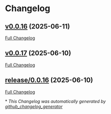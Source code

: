 # Changelog

## [v0.0.16](https://github.com/NASA-PDS/nucleus-tools-java/tree/v0.0.16) (2025-06-11)

[Full Changelog](https://github.com/NASA-PDS/nucleus-tools-java/compare/v0.0.17...v0.0.16)

## [v0.0.17](https://github.com/NASA-PDS/nucleus-tools-java/tree/v0.0.17) (2025-06-10)

[Full Changelog](https://github.com/NASA-PDS/nucleus-tools-java/compare/release/0.0.16...v0.0.17)

## [release/0.0.16](https://github.com/NASA-PDS/nucleus-tools-java/tree/release/0.0.16) (2025-06-10)

[Full Changelog](https://github.com/NASA-PDS/nucleus-tools-java/compare/a2fdba189d61b91dffb728ee4c3dfca6d07a8421...release/0.0.16)



\* *This Changelog was automatically generated by [github_changelog_generator](https://github.com/github-changelog-generator/github-changelog-generator)*
